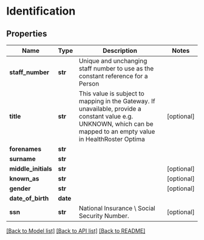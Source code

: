 # Identification

## Properties
Name | Type | Description | Notes
------------ | ------------- | ------------- | -------------
**staff_number** | **str** | Unique and unchanging staff number to use as the constant reference for a Person | 
**title** | **str** | This value is subject to mapping in the Gateway. If unavailable, provide a constant value e.g. UNKNOWN, which can be mapped to an empty value in HealthRoster Optima | [optional] 
**forenames** | **str** |  | 
**surname** | **str** |  | 
**middle_initials** | **str** |  | [optional] 
**known_as** | **str** |  | [optional] 
**gender** | **str** |  | [optional] 
**date_of_birth** | **date** |  | 
**ssn** | **str** | National Insurance \\ Social Security Number. | [optional] 

[[Back to Model list]](../README.md#documentation-for-models) [[Back to API list]](../README.md#documentation-for-api-endpoints) [[Back to README]](../README.md)


